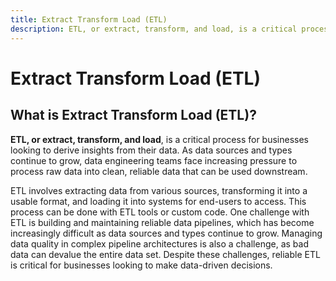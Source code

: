 ```yaml
---
title: Extract Transform Load (ETL)
description: ETL, or extract, transform, and load, is a critical process for businesses looking to derive insights from their data. As data sources and types continue to grow, data engineering teams face increasing pressure to process raw data into clean, reliable data that can be used downstream.
---
```


# Extract Transform Load (ETL)

## What is Extract Transform Load (ETL)?

**ETL, or extract, transform, and load**, is a critical process for businesses looking to derive insights from their data. As data sources and types continue to grow, data engineering teams face increasing pressure to process raw data into clean, reliable data that can be used downstream.

ETL involves extracting data from various sources, transforming it into a usable format, and loading it into systems for end-users to access. This process can be done with ETL tools or custom code. One challenge with ETL is building and maintaining reliable data pipelines, which has become increasingly difficult as data sources and types continue to grow. Managing data quality in complex pipeline architectures is also a challenge, as bad data can devalue the entire data set. Despite these challenges, reliable ETL is critical for businesses looking to make data-driven decisions.
